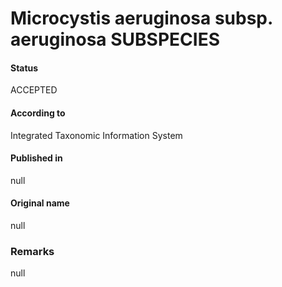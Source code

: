 # Microcystis aeruginosa subsp. aeruginosa SUBSPECIES

#### Status
ACCEPTED

#### According to
Integrated Taxonomic Information System

#### Published in
null

#### Original name
null

### Remarks
null